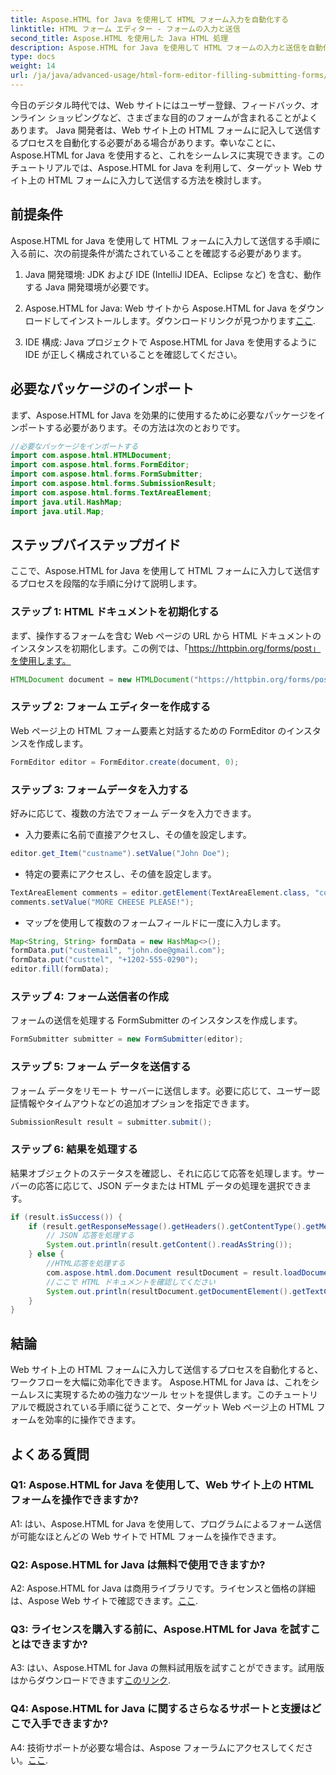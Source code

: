 ```yaml
---
title: Aspose.HTML for Java を使用して HTML フォーム入力を自動化する
linktitle: HTML フォーム エディター - フォームの入力と送信
second_title: Aspose.HTML を使用した Java HTML 処理
description: Aspose.HTML for Java を使用して HTML フォームの入力と送信を自動化する方法を学びます。このチュートリアルを使用して Web 操作を簡素化します。
type: docs
weight: 14
url: /ja/java/advanced-usage/html-form-editor-filling-submitting-forms/
---
```

今日のデジタル時代では、Web サイトにはユーザー登録、フィードバック、オンライン ショッピングなど、さまざまな目的のフォームが含まれることがよくあります。 Java 開発者は、Web サイト上の HTML フォームに記入して送信するプロセスを自動化する必要がある場合があります。幸いなことに、Aspose.HTML for Java を使用すると、これをシームレスに実現できます。このチュートリアルでは、Aspose.HTML for Java を利用して、ターゲット Web サイト上の HTML フォームに入力して送信する方法を検討します。

## 前提条件

Aspose.HTML for Java を使用して HTML フォームに入力して送信する手順に入る前に、次の前提条件が満たされていることを確認する必要があります。

1. Java 開発環境: JDK および IDE (IntelliJ IDEA、Eclipse など) を含む、動作する Java 開発環境が必要です。

2.  Aspose.HTML for Java: Web サイトから Aspose.HTML for Java をダウンロードしてインストールします。ダウンロードリンクが見つかります[ここ](https://releases.aspose.com/html/java/).

3. IDE 構成: Java プロジェクトで Aspose.HTML for Java を使用するように IDE が正しく構成されていることを確認してください。

## 必要なパッケージのインポート

まず、Aspose.HTML for Java を効果的に使用するために必要なパッケージをインポートする必要があります。その方法は次のとおりです。

```java
//必要なパッケージをインポートする
import com.aspose.html.HTMLDocument;
import com.aspose.html.forms.FormEditor;
import com.aspose.html.forms.FormSubmitter;
import com.aspose.html.forms.SubmissionResult;
import com.aspose.html.forms.TextAreaElement;
import java.util.HashMap;
import java.util.Map;
```

## ステップバイステップガイド

ここで、Aspose.HTML for Java を使用して HTML フォームに入力して送信するプロセスを段階的な手順に分けて説明します。

### ステップ 1: HTML ドキュメントを初期化する

まず、操作するフォームを含む Web ページの URL から HTML ドキュメントのインスタンスを初期化します。この例では、「https://httpbin.org/forms/post」を使用します。

```java
HTMLDocument document = new HTMLDocument("https://httpbin.org/forms/post");
```

### ステップ 2: フォーム エディターを作成する

Web ページ上の HTML フォーム要素と対話するための FormEditor のインスタンスを作成します。

```java
FormEditor editor = FormEditor.create(document, 0);
```

### ステップ 3: フォームデータを入力する

好みに応じて、複数の方法でフォーム データを入力できます。

- 入力要素に名前で直接アクセスし、その値を設定します。

```java
editor.get_Item("custname").setValue("John Doe");
```

- 特定の要素にアクセスし、その値を設定します。

```java
TextAreaElement comments = editor.getElement(TextAreaElement.class, "comments");
comments.setValue("MORE CHEESE PLEASE!");
```

- マップを使用して複数のフォームフィールドに一度に入力します。

```java
Map<String, String> formData = new HashMap<>();
formData.put("custemail", "john.doe@gmail.com");
formData.put("custtel", "+1202-555-0290");
editor.fill(formData);
```

### ステップ 4: フォーム送信者の作成

フォームの送信を処理する FormSubmitter のインスタンスを作成します。

```java
FormSubmitter submitter = new FormSubmitter(editor);
```

### ステップ 5: フォーム データを送信する

フォーム データをリモート サーバーに送信します。必要に応じて、ユーザー認証情報やタイムアウトなどの追加オプションを指定できます。

```java
SubmissionResult result = submitter.submit();
```

### ステップ 6: 結果を処理する

結果オブジェクトのステータスを確認し、それに応じて応答を処理します。サーバーの応答に応じて、JSON データまたは HTML データの処理を選択できます。

```java
if (result.isSuccess()) {
    if (result.getResponseMessage().getHeaders().getContentType().getMediaType().equals("application/json")) {
        // JSON 応答を処理する
        System.out.println(result.getContent().readAsString());
    } else {
        //HTML応答を処理する
        com.aspose.html.dom.Document resultDocument = result.loadDocument();
        //ここで HTML ドキュメントを確認してください
        System.out.println(resultDocument.getDocumentElement().getTextContent());
    }
}
```

## 結論

Web サイト上の HTML フォームに入力して送信するプロセスを自動化すると、ワークフローを大幅に効率化できます。 Aspose.HTML for Java は、これをシームレスに実現するための強力なツール セットを提供します。このチュートリアルで概説されている手順に従うことで、ターゲット Web ページ上の HTML フォームを効率的に操作できます。

## よくある質問

### Q1: Aspose.HTML for Java を使用して、Web サイト上の HTML フォームを操作できますか?

A1: はい、Aspose.HTML for Java を使用して、プログラムによるフォーム送信が可能なほとんどの Web サイトで HTML フォームを操作できます。

### Q2: Aspose.HTML for Java は無料で使用できますか?

 A2: Aspose.HTML for Java は商用ライブラリです。ライセンスと価格の詳細は、Aspose Web サイトで確認できます。[ここ](https://purchase.aspose.com/buy).

### Q3: ライセンスを購入する前に、Aspose.HTML for Java を試すことはできますか?

 A3: はい、Aspose.HTML for Java の無料試用版を試すことができます。試用版はからダウンロードできます[このリンク](https://releases.aspose.com/).

### Q4: Aspose.HTML for Java に関するさらなるサポートと支援はどこで入手できますか?

 A4: 技術サポートが必要な場合は、Aspose フォーラムにアクセスしてください。[ここ](https://forum.aspose.com/).